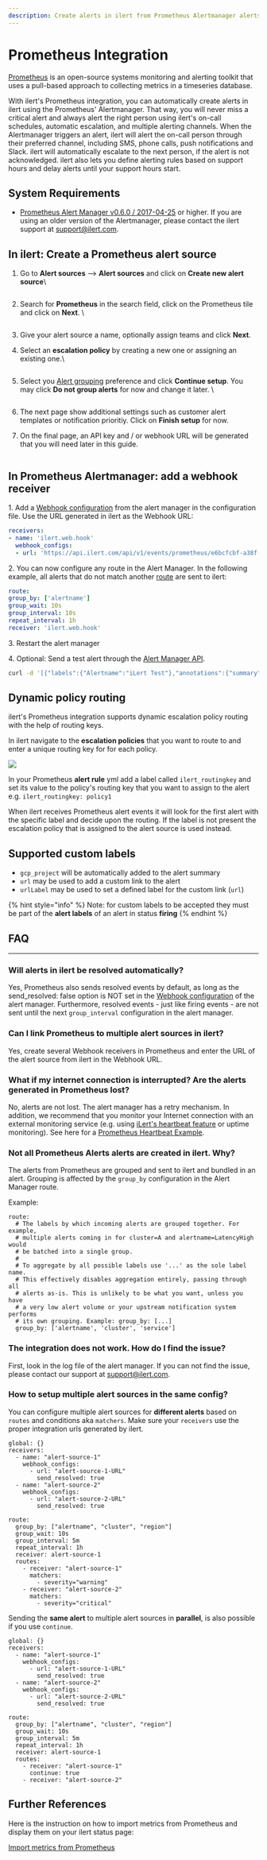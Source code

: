 ```yaml
---
description: Create alerts in ilert from Prometheus Alertmanager alerts
---
```


# Prometheus Integration

[Prometheus](https://github.com/prometheus) is an open-source systems monitoring and alerting toolkit that uses a pull-based approach to collecting metrics in a timeseries database.

With ilert's Prometheus integration, you can automatically create alerts in ilert using the Prometheus' Alertmanager. That way, you will never miss a critical alert and always alert the right person using ilert's on-call schedules, automatic escalation, and multiple alerting channels. When the Alertmanager triggers an alert, ilert will alert the on-call person through their preferred channel, including SMS, phone calls, push notifications and Slack. ilert will automatically escalate to the next person, if the alert is not acknowledged. ilert also lets you define alerting rules based on support hours and delay alerts until your support hours start.

## System Requirements <a href="#requirements" id="requirements"></a>

* [Prometheus Alert Manager v0.6.0 / 2017-04-25](https://github.com/prometheus/alertmanager/releases/tag/v0.6.0) or higher. If you are using an older version of the Alertmanager, please contact the ilert support at [support@ilert.com](mailto:support@ilert.com).

## In ilert: Create a Prometheus alert source <a href="#create-alarm-source" id="create-alarm-source"></a>

1.  Go to **Alert sources** --> **Alert sources** and click on **Create new alert source**\


    <figure><img src="../../.gitbook/assets/Screenshot 2023-08-28 at 10.21.10.png" alt=""><figcaption></figcaption></figure>
2.  Search for **Prometheus** in the search field, click on the Prometheus tile and click on **Next**. \


    <figure><img src="../../.gitbook/assets/Screenshot 2023-08-28 at 10.24.23.png" alt=""><figcaption></figcaption></figure>
3. Give your alert source a name, optionally assign teams and click **Next**.
4.  Select an **escalation policy** by creating a new one or assigning an existing one.\


    <figure><img src="../../.gitbook/assets/Screenshot 2023-08-28 at 11.37.47.png" alt=""><figcaption></figcaption></figure>
5.  Select you [Alert grouping](../../alerting/alert-sources.md#alert-grouping) preference and click **Continue setup**. You may click **Do not group alerts** for now and change it later. \


    <figure><img src="../../.gitbook/assets/Screenshot 2023-08-28 at 11.38.24.png" alt=""><figcaption></figcaption></figure>
6. The next page show additional settings such as customer alert templates or notification prioritiy. Click on **Finish setup** for now.
7.  On the final page, an API key and / or webhook URL will be generated that you will need later in this guide.



    <figure><img src="../../.gitbook/assets/Screenshot 2023-08-28 at 11.47.34 (1).png" alt=""><figcaption></figcaption></figure>

## In Prometheus Alertmanager: add a webhook receiver <a href="#add-webhook" id="add-webhook"></a>

1\. Add a [Webhook configuration](https://prometheus.io/docs/alerting/configuration/#webhook_config) from the alert manager in the configuration file. Use the URL generated in ilert as the Webhook URL:

```yaml
receivers:
- name: 'ilert.web.hook'
  webhook_configs:
  - url: 'https://api.ilert.com/api/v1/events/prometheus/e6bcfcbf-a38f-462a-af9d-1687809b7594'
```

2\. You can now configure any route in the Alert Manager. In the following example, all alerts that do not match another [route](https://prometheus.io/docs/alerting/configuration/#route) are sent to ilert:

```yaml
route:
group_by: ['alertname']
group_wait: 10s
group_interval: 10s
repeat_interval: 1h
receiver: 'ilert.web.hook'
```

3\. Restart the alert manager

4\. Optional: Send a test alert through the [Alert Manager API](https://prometheus.io/docs/alerting/clients/).

```bash
curl -d '[{"labels":{"Alertname":"iLert Test"},"annotations":{"summary":"iLert Test"}}]' http://localhost:9093/api/v1/alerts
```

## Dynamic policy routing

ilert's Prometheus integration supports dynamic escalation policy routing with the help of routing keys.

In ilert navigate to the **escalation policies** that you want to route to and enter a unique routing key for for each policy.

![](<../../.gitbook/assets/image (147).png>)

In your Prometheus **alert rule** yml add a label called `ilert_routingkey` and set its value to the policy's routing key that you want to assign to the alert e.g. `ilert_routingkey: policy1`

When ilert receives Prometheus alert events it will look for the first alert with the specific label and decide upon the routing. If the label is not present the escalation policy that is assigned to the alert source is used instead.

## Supported custom labels <a href="#faq" id="faq"></a>

* `gcp_project` will be automatically added to the alert summary
* `url` may be used to add a custom link to the alert
* `urlLabel` may be used to set a defined label for the custom link (`url`)

{% hint style="info" %}
Note: for custom labels to be accepted they must be part of the **alert labels** of an alert in status **firing**
{% endhint %}

## FAQ <a href="#faq" id="faq"></a>

***

### **Will alerts in ilert be resolved automatically?**

Yes, Prometheus also sends resolved events by default, as long as the send\_resolved: false option is NOT set in the [Webhook configuration](https://prometheus.io/docs/alerting/configuration/#webhook_config) of the alert manager. Furthermore, resolved events - just like firing events - are not sent until the next `group_interval` configuration in the alert manager.

### **Can I link Prometheus to multiple alert sources in ilert?**

Yes, create several Webhook receivers in Prometheus and enter the URL of the alert source from ilert in the Webhook URL.

### **What if my internet connection is interrupted? Are the alerts generated in Prometheus lost?**

No, alerts are not lost. The alert manager has a retry mechanism. In addition, we recommend that you monitor your Internet connection with an external monitoring service (e.g. using [iLert's heartbeat feature](../../alerting/heartbeat-monitoring/) or uptime monitoring). See here for a [Prometheus Heartbeat Example](../../alerting/heartbeat-monitoring/prometheus-heartbeat-example.md).

### **Not all Prometheus Alerts alerts are created in ilert. Why?**

The alerts from Prometheus are grouped and sent to ilert and bundled in an alert. Grouping is affected by the `group_by` configuration in the Alert Manager route.

Example:

```
route:
  # The labels by which incoming alerts are grouped together. For example,
  # multiple alerts coming in for cluster=A and alertname=LatencyHigh would
  # be batched into a single group.
  #
  # To aggregate by all possible labels use '...' as the sole label name.
  # This effectively disables aggregation entirely, passing through all
  # alerts as-is. This is unlikely to be what you want, unless you have
  # a very low alert volume or your upstream notification system performs
  # its own grouping. Example: group_by: [...]
  group_by: ['alertname', 'cluster', 'service']
```

### **The integration does not work. How do I find the issue?**

First, look in the log file of the alert manager. If you can not find the issue, please contact our support at [support@ilert.com](https://github.com/iLert/docs/tree/dfe03283a452516a115a55f8c20942698e279d7b/integrations/support@ilert.com).

### How to setup multiple alert sources in the same config?

You can configure multiple alert sources for **different alerts** based on `routes` and conditions aka `matchers`. Make sure your `receivers` use the proper integration urls generated by ilert.

```
global: {}
receivers:
  - name: "alert-source-1"
    webhook_configs:
      - url: "alert-source-1-URL"
        send_resolved: true
  - name: "alert-source-2"
    webhook_configs:
      - url: "alert-source-2-URL"
        send_resolved: true

route:
  group_by: ["alertname", "cluster", "region"]
  group_wait: 10s
  group_interval: 5m
  repeat_interval: 1h
  receiver: alert-source-1
  routes:
    - receiver: "alert-source-1"
      matchers:
        - severity="warning"
    - receiver: "alert-source-2"
      matchers:
        - severity="critical"
```

Sending the **same alert** to multiple alert sources in **parallel**, is also possible if you use `continue`.

```
global: {}
receivers:
  - name: "alert-source-1"
    webhook_configs:
      - url: "alert-source-1-URL"
        send_resolved: true
  - name: "alert-source-2"
    webhook_configs:
      - url: "alert-source-2-URL"
        send_resolved: true

route:
  group_by: ["alertname", "cluster", "region"]
  group_wait: 10s
  group_interval: 5m
  repeat_interval: 1h
  receiver: alert-source-1
  routes:
    - receiver: "alert-source-1"
      continue: true
    - receiver: "alert-source-2"
```

## Further References <a href="#faq" id="faq"></a>

Here is the instruction on how to import metrics from Prometheus and display them on your ilert status page:

[Import metrics from Prometheus](https://docs.ilert.com/incident-comms-and-status-pages/metrics/import-metrics-from-prometheus)
